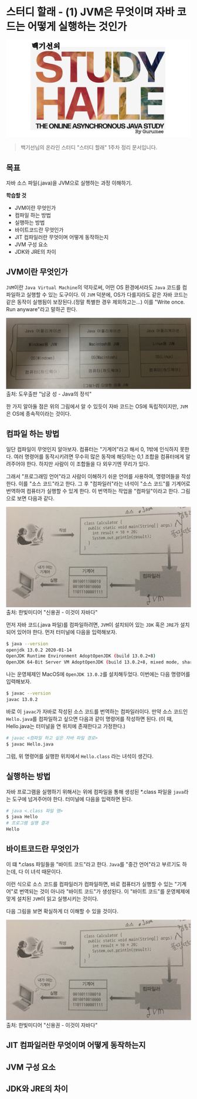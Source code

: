 # 스터디 할래 - (1) JVM은 무엇이며 자바 코드는 어떻게 실행하는 것인가

![logo](../logo.png)

> 백기선님의 온라인 스터디 "스터디 할래" 1주차 정리 문서입니다.

## 목표

자바 소스 파일(.java)을 JVM으로 실행하는 과정 이해하기.

**학습할 것**

* JVM이란 무엇인가
* 컴파일 하는 방법
* 실행하는 방법
* 바이트코드란 무엇인가
* JIT 컴파일러란 무엇이며 어떻게 동작하는지
* JVM 구성 요소
* JDK와 JRE의 차이


## JVM이란 무엇인가

`JVM`이란 `Java Virtual Machine`의 약자로써, 어떤 OS 환경에서라도 `Java` 코드를 컴파일하고 실행할 수 있는 도구이다. 이 `JVM` 덕분에, OS가 다를지라도 같은 자바 코드는 같은 동작이 실행됨이 보장된다.(정말 특별한 경우 제외하고는...) 이를 "Write once. Run anyware"라고 말하곤 한다.

![JVM은 OS에 종속적이다.](./01.png)
출처: 도우출판 "남궁 성 - Java의 정석"

한 가지 알아둘 점은 위의 그림에서 알 수 있듯이 자바 코드는 OS에 독립적이지만, `JVM`은 OS에 종속적이라는 것이다.


## 컴파일 하는 방법

일단 컴파일이 무엇인지 알아보자. 컴퓨터는 "기계어"라고 해서 0, 1밖에 인식하지 못한다. 여러 명령어를 동작시키려면 무수히 많은 동작에 해당하는 0,1 조합을 컴퓨터에게 알려주어야 한다. 하지만 사람이 이 조합들을 다 외우기엔 무리가 있다. 

그래서 "프로그래밍 언어"라고 사람이 이해하기 쉬운 언어를 사용하여, 명령어들을 작성한다. 이를 "소스 코드"라고 한다. 그 후 "컴파일러"라는 녀석이 "소스 코드"를 기계어로 번역하여 컴퓨터가 실행할 수 있게 한다. 이 번역하는 작업을 "컴파일"이라고 한다. 그림으로 보면 다음과 같다.

![컴파일](./02.png)
출처: 한빛미디어 "신용권 - 이것이 자바다"

먼저 자바 코드(.java 파일)를 컴파일하려면, `JVM`이 설치되어 있는 `JDK` 혹은 `JRE`가 설치되어 있어야 한다. 먼저 터미널에 다음을 입력해보자.

```bash
$ java --version
openjdk 13.0.2 2020-01-14
OpenJDK Runtime Environment AdoptOpenJDK (build 13.0.2+8)
OpenJDK 64-Bit Server VM AdoptOpenJDK (build 13.0.2+8, mixed mode, sharing)
```

나는 운영체제인 MacOS에 `OpenJDK 13.0.2`를 설치해두었다. 이번에는 다음 명령어를 입력해보자.

```bash
$ javac --version
javac 13.0.2
```

바로 이 `javac`가 자바로 작성된 소스 코드를 번역하는 컴파일러이다. 만약 소스 코드인 `Hello.java`를 컴파일하고 싶으면 다음과 같이 명령어를 작성하면 된다. (이 때, Hello.java는 터미널을 연 위치에 존재한다고 가정한다.)

```bash
# javac <컴파일 하고 싶은 자바 파일 경로> 
$ javac Hello.java
```

그럼, 위 명령어를 실행한 위치에서 `Hello.class` 라는 녀석이 생긴다.


## 실행하는 방법

자바 프로그램을 실행하기 위해서는 위에 컴파일을 통해 생성된 *.class 파일을 `java`라는 도구에 넘겨주어야 한다. 터미널에 다음을 입력하면 된다.

```bash
# java <.class 파일 명>
$ java Hello
# 프로그램 실행 결과
Hello
```


## 바이트코드란 무엇인가

이 떄 *.class 파일들을 "바이트 코드"라고 한다. `Java`를 "중간 언어"라고 부르기도 하는데, 다 이 녀석 때문이다. 

이런 식으로 소스 코드를 컴파일러가 컴파일하면, 바로 컴퓨터가 실행할 수 있는 "기계어"로 번역되는 것이 아니라 "바이트 코드"가 생성된다. 이 "바이트 코드"를 운영체제에 맞게 설치된 `JVM`이 읽고 실행시키는 것이다.

다음 그림을 보면 확실하게 더 이해할 수 있을 것이다.

![자바 코드 컴파일 ~ 실행 결과](./02.png)
출처: 한빛미디어 "신용권 - 이것이 자바다"


## JIT 컴파일러란 무엇이며 어떻게 동작하는지
## JVM 구성 요소
## JDK와 JRE의 차이